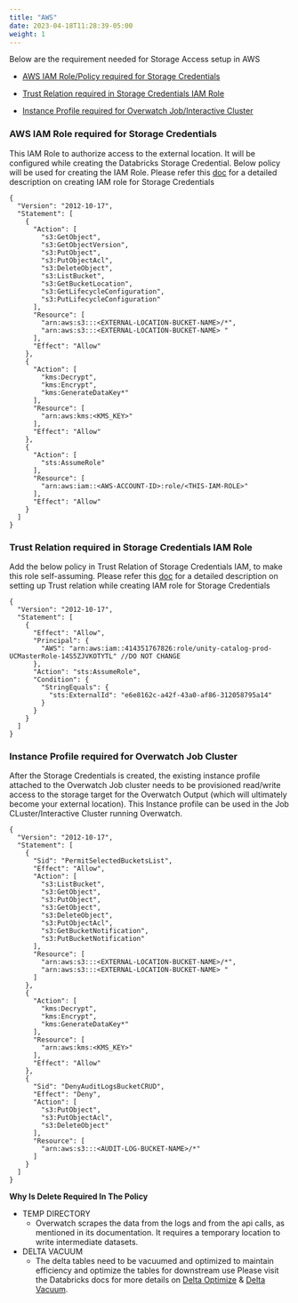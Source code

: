 ```yaml
---
title: "AWS"
date: 2023-04-18T11:28:39-05:00
weight: 1
---
```

Below are the requirement needed for Storage Access setup in AWS 

* [AWS IAM Role/Policy required for Storage Credentials](#aws-iam-role-required-for-storage-credentials)

* [Trust Relation required in Storage Credentials IAM Role](#trust-relation-required-in-storage-credentials-iam-role)

* [Instance Profile required for Overwatch Job/Interactive Cluster](#instance-profile-required-for-overwatch-job-cluster)


### AWS IAM Role required for Storage Credentials

This IAM Role to authorize access to the external location. It will be configured while creating the Databricks Storage Credential. 
Below policy will be used for creating the IAM Role. Please refer this [doc](https://docs.databricks.com/data-governance/unity-catalog/manage-external-locations-and-credentials.html#manage-storage-credentials) for a detailed description on creating IAM role for Storage Credentials 

```
{
  "Version": "2012-10-17",
  "Statement": [
    {
      "Action": [
        "s3:GetObject",
        "s3:GetObjectVersion",
        "s3:PutObject",
        "s3:PutObjectAcl",
        "s3:DeleteObject",
        "s3:ListBucket",
        "s3:GetBucketLocation",
        "s3:GetLifecycleConfiguration",
        "s3:PutLifecycleConfiguration"
      ],
      "Resource": [
        "arn:aws:s3:::<EXTERNAL-LOCATION-BUCKET-NAME>/*",
        "arn:aws:s3:::<EXTERNAL-LOCATION-BUCKET-NAME> "
      ],
      "Effect": "Allow"
    },
    {
      "Action": [
        "kms:Decrypt",
        "kms:Encrypt",
        "kms:GenerateDataKey*"
      ],
      "Resource": [
        "arn:aws:kms:<KMS_KEY>"
      ],
      "Effect": "Allow"
    },
    {
      "Action": [
        "sts:AssumeRole"
      ],
      "Resource": [
        "arn:aws:iam::<AWS-ACCOUNT-ID>:role/<THIS-IAM-ROLE>"
      ],
      "Effect": "Allow"
    }
  ]
}
```

### Trust Relation required in Storage Credentials IAM Role
Add the below policy in Trust Relation of Storage Credentials IAM, 
to make this role self-assuming. Please refer this 
[doc](https://docs.databricks.com/data-governance/unity-catalog/manage-external-locations-and-credentials.html#manage-storage-credentials) 
for a detailed description on setting up Trust relation while creating IAM role for Storage Credentials  
```
{
  "Version": "2012-10-17",
  "Statement": [
    {
      "Effect": "Allow",
      "Principal": {
        "AWS": "arn:aws:iam::414351767826:role/unity-catalog-prod-UCMasterRole-14S5ZJVKOTYTL" //DO NOT CHANGE
      },
      "Action": "sts:AssumeRole",
      "Condition": {
        "StringEquals": {
          "sts:ExternalId": "e6e8162c-a42f-43a0-af86-312058795a14"
        }
      }
    }
  ]
}
```

### Instance Profile required for Overwatch Job Cluster

After the Storage Credentials is created, the existing instance profile attached to the Overwatch Job cluster needs 
to be provisioned read/write access to the storage target for the Overwatch Output (which will ultimately become your external location).
This Instance profile can be used in the Job CLuster/Interactive Cluster running Overwatch.

```
{
  "Version": "2012-10-17",
  "Statement": [
    {
      "Sid": "PermitSelectedBucketsList",
      "Effect": "Allow",
      "Action": [
        "s3:ListBucket",
        "s3:GetObject",
        "s3:PutObject",
        "s3:GetObject",
        "s3:DeleteObject",
        "s3:PutObjectAcl",
        "s3:GetBucketNotification",
        "s3:PutBucketNotification"
      ],
      "Resource": [
        "arn:aws:s3:::<EXTERNAL-LOCATION-BUCKET-NAME>/*",
        "arn:aws:s3:::<EXTERNAL-LOCATION-BUCKET-NAME> "
      ]
    },
    {
      "Action": [
        "kms:Decrypt",
        "kms:Encrypt",
        "kms:GenerateDataKey*"
      ],
      "Resource": [
        "arn:aws:kms:<KMS_KEY>"
      ],
      "Effect": "Allow"
    },
    {
      "Sid": "DenyAuditLogsBucketCRUD",
      "Effect": "Deny",
      "Action": [
        "s3:PutObject",
        "s3:PutObjectAcl",
        "s3:DeleteObject"
      ],
      "Resource": [
        "arn:aws:s3:::<AUDIT-LOG-BUCKET-NAME>/*"
      ]
    }
  ]
}
```


**Why Is Delete Required In The Policy**

* TEMP DIRECTORY
  * Overwatch scrapes the data from the logs and from the api calls, as mentioned in its documentation. 
  It requires a temporary location to write intermediate datasets.
* DELTA VACUUM
  * The delta tables need to be vacuumed and optimized to maintain efficiency and optimize the tables for downstream use
  Please visit the Databricks docs for more details on 
  [Delta Optimize](https://docs.databricks.com/sql/language-manual/delta-optimize.html) & 
  [Delta Vacuum](https://docs.databricks.com/sql/language-manual/delta-vacuum.html).
